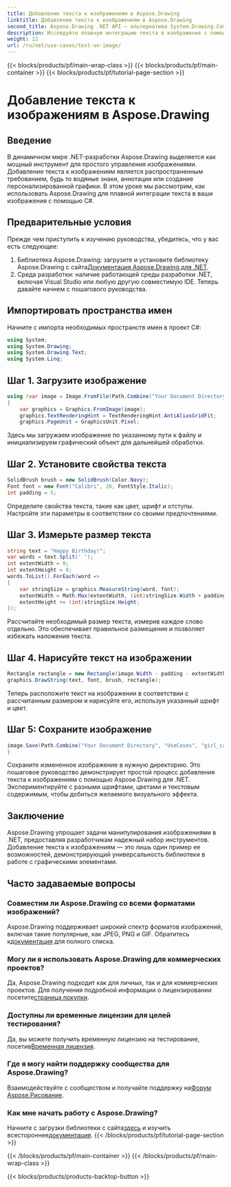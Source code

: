 ```yaml
---
title: Добавление текста к изображениям в Aspose.Drawing
linktitle: Добавление текста к изображениям в Aspose.Drawing
second_title: Aspose.Drawing .NET API — альтернатива System.Drawing.Common
description: Исследуйте плавную интеграцию текста в изображения с помощью Aspose.Drawing для .NET. Следуйте нашему пошаговому руководству, чтобы легко манипулировать изображениями. Скачать сейчас!
weight: 12
url: /ru/net/use-cases/text-on-image/
---
```


{{< blocks/products/pf/main-wrap-class >}}
{{< blocks/products/pf/main-container >}}
{{< blocks/products/pf/tutorial-page-section >}}

# Добавление текста к изображениям в Aspose.Drawing

## Введение
В динамичном мире .NET-разработки Aspose.Drawing выделяется как мощный инструмент для простого управления изображениями. Добавление текста к изображениям является распространенным требованием, будь то водяные знаки, аннотации или создание персонализированной графики. В этом уроке мы рассмотрим, как использовать Aspose.Drawing для плавной интеграции текста в ваши изображения с помощью C#.
## Предварительные условия
Прежде чем приступить к изучению руководства, убедитесь, что у вас есть следующее:
1.  Библиотека Aspose.Drawing: загрузите и установите библиотеку Aspose.Drawing с сайта[Документация Aspose.Drawing для .NET](https://reference.aspose.com/drawing/net/).
2. Среда разработки: наличие работающей среды разработки .NET, включая Visual Studio или любую другую совместимую IDE.
Теперь давайте начнем с пошагового руководства.
## Импортировать пространства имен
Начните с импорта необходимых пространств имен в проект C#:
```csharp
using System;
using System.Drawing;
using System.Drawing.Text;
using System.Linq;
```
## Шаг 1. Загрузите изображение
```csharp
using (var image = Image.FromFile(Path.Combine("Your Document Directory", "UseCases", "girl.jpg")))
{
    var graphics = Graphics.FromImage(image);
    graphics.TextRenderingHint = TextRenderingHint.AntiAliasGridFit;
    graphics.PageUnit = GraphicsUnit.Pixel;
```
Здесь мы загружаем изображение по указанному пути к файлу и инициализируем графический объект для дальнейшей обработки.
## Шаг 2. Установите свойства текста
```csharp
SolidBrush brush = new SolidBrush(Color.Navy);
Font font = new Font("Calibri", 20, FontStyle.Italic);
int padding = 5;
```
Определите свойства текста, такие как цвет, шрифт и отступы. Настройте эти параметры в соответствии со своими предпочтениями.
## Шаг 3. Измерьте размер текста
```csharp
string text = "Happy Birthday!";
var words = text.Split(' ');
int extentWidth = 0;
int extentHeight = 0;
words.ToList().ForEach(word =>
{
    var stringSize = graphics.MeasureString(word, font);
    extentWidth = Math.Max(extentWidth, (int)stringSize.Width + padding);
    extentHeight += (int)stringSize.Height;
});
```
Рассчитайте необходимый размер текста, измерив каждое слово отдельно. Это обеспечивает правильное размещение и позволяет избежать наложения текста.
## Шаг 4. Нарисуйте текст на изображении
```csharp
Rectangle rectangle = new Rectangle(image.Width - padding - extentWidth, image.Height - padding - extentHeight, extentWidth, extentHeight);
graphics.DrawString(text, font, brush, rectangle);
```
Теперь расположите текст на изображении в соответствии с рассчитанным размером и нарисуйте его, используя указанный шрифт и цвет.
## Шаг 5: Сохраните изображение
```csharp
image.Save(Path.Combine("Your Document Directory", "UseCases", "girl_card_out.jpg"));
}
```
Сохраните измененное изображение в нужную директорию.
Это пошаговое руководство демонстрирует простой процесс добавления текста к изображениям с помощью Aspose.Drawing для .NET. Экспериментируйте с разными шрифтами, цветами и текстовым содержимым, чтобы добиться желаемого визуального эффекта.
## Заключение
Aspose.Drawing упрощает задачи манипулирования изображениями в .NET, предоставляя разработчикам надежный набор инструментов. Добавление текста к изображениям — это лишь один пример ее возможностей, демонстрирующий универсальность библиотеки в работе с графическими элементами.
## Часто задаваемые вопросы
### Совместим ли Aspose.Drawing со всеми форматами изображений?
 Aspose.Drawing поддерживает широкий спектр форматов изображений, включая такие популярные, как JPEG, PNG и GIF. Обратитесь к[документация](https://reference.aspose.com/drawing/net/) для полного списка.
### Могу ли я использовать Aspose.Drawing для коммерческих проектов?
Да, Aspose.Drawing подходит как для личных, так и для коммерческих проектов. Для получения подробной информации о лицензировании посетите[страница покупки](https://purchase.aspose.com/buy).
### Доступны ли временные лицензии для целей тестирования?
 Да, вы можете получить временную лицензию на тестирование, посетив[Временная лицензия](https://purchase.aspose.com/temporary-license/).
### Где я могу найти поддержку сообщества для Aspose.Drawing?
 Взаимодействуйте с сообществом и получайте поддержку на[Форум Aspose.Рисование](https://forum.aspose.com/c/diagram/17).
### Как мне начать работу с Aspose.Drawing?
 Начните с загрузки библиотеки с сайта[здесь](https://releases.aspose.com/drawing/net/) и изучить всестороннее[документация](https://reference.aspose.com/drawing/net/).
{{< /blocks/products/pf/tutorial-page-section >}}

{{< /blocks/products/pf/main-container >}}
{{< /blocks/products/pf/main-wrap-class >}}

{{< blocks/products/products-backtop-button >}}

